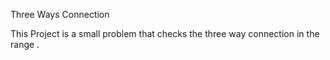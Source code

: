 Three Ways Connection

 This Project is a small problem that checks the three way connection in the range .
